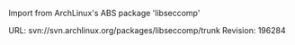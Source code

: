 Import from ArchLinux's ABS package 'libseccomp'

URL: svn://svn.archlinux.org/packages/libseccomp/trunk
Revision: 196284
